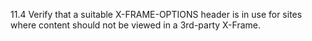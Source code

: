11.4 Verify that a suitable X-FRAME-OPTIONS header is in use for sites where content should not be viewed in a 3rd-party X-Frame.
